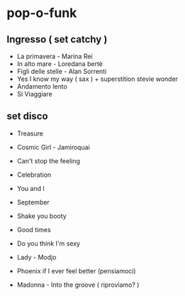 # pop-o-funk

## Ingresso ( set catchy )

- La primavera - Marina Rei 
- In alto mare - Loredana bertè
- Figli delle stelle - Alan Sorrenti 
- Yes I know my way ( sax ) + superstition stevie wonder
- Andamento lento
- Si Viaggiare 

## set disco

- Treasure
- Cosmic Girl - Jamiroquai
- Can't stop the feeling
- Celebration 
- You and I 
- September
- Shake you booty
- Good times
- Do you think I'm sexy
- Lady - Modjo


- Phoenix if I ever feel better (pensiamoci)
- Madonna - Into the groove ( riproviamo? )
